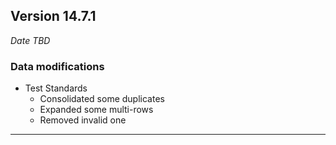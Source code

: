 
## Version 14.7.1
_Date TBD_

### Data modifications
* Test Standards
  * Consolidated some duplicates
  * Expanded some multi-rows
  * Removed invalid one

---
